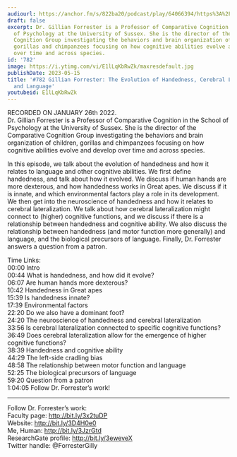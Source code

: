 ```yaml
---
audiourl: https://anchor.fm/s/822ba20/podcast/play/64066394/https%3A%2F%2Fd3ctxlq1ktw2nl.cloudfront.net%2Fstaging%2F2023-0-26%2F482b652e-1a25-1eb0-9a38-6772f9c6c7ee.m4a
draft: false
excerpt: Dr. Gillian Forrester is a Professor of Comparative Cognition in the School
  of Psychology at the University of Sussex. She is the director of the Comparative
  Cognition Group investigating the behaviors and brain organization of children,
  gorillas and chimpanzees focusing on how cognitive abilities evolve and develop
  over time and across species.
id: '782'
image: https://i.ytimg.com/vi/E1lLqKbRwZk/maxresdefault.jpg
publishDate: 2023-05-15
title: '#782 Gillian Forrester: The Evolution of Handedness, Cerebral Lateralization,
  and Language'
youtubeid: E1lLqKbRwZk
---
```

<div class="timelinks">

RECORDED ON JANUARY 26th 2022.  
Dr. Gillian Forrester is a Professor of Comparative Cognition in the School of Psychology at the University of Sussex. She is the director of the Comparative Cognition Group investigating the behaviors and brain organization of children, gorillas and chimpanzees focusing on how cognitive abilities evolve and develop over time and across species.

In this episode, we talk about the evolution of handedness and how it relates to language and other cognitive abilities. We first define handedness, and talk about how it evolved. We discuss if human hands are more dexterous, and how handedness works in Great apes. We discuss if it is innate, and which environmental factors play a role in its development. We then get into the neuroscience of handedness and how it relates to cerebral lateralization. We talk about how cerebral lateralization might connect to (higher) cognitive functions, and we discuss if there is a relationship between handedness and cognitive ability. We also discuss the relationship between handedness (and motor function more generally) and language, and the biological precursors of language. Finally, Dr. Forrester answers a question from a patron.

Time Links:  
<time>00:00</time> Intro  
<time>00:44</time> What is handedness, and how did it evolve?  
<time>06:07</time> Are human hands more dexterous?  
<time>10:42</time> Handedness in Great apes  
<time>15:39</time> Is handedness innate?  
<time>17:39</time> Environmental factors  
<time>22:20</time> Do we also have a dominant foot?  
<time>24:20</time> The neuroscience of handedness and cerebral lateralization  
<time>33:56</time> Is cerebral lateralization connected to specific cognitive functions?  
<time>36:49</time> Does cerebral lateralization allow for the emergence of higher cognitive functions?  
<time>38:39</time> Handedness and cognitive ability  
<time>44:29</time> The left-side cradling bias  
<time>48:58</time> The relationship between motor function and language  
<time>52:25</time> The biological precursors of language  
<time>59:20</time> Question from a patron  
<time>1:04:05</time> Follow Dr. Forrester’s work!

---

Follow Dr. Forrester’s work:  
Faculty page: http://bit.ly/3x2tuDP  
Website: http://bit.ly/3D4H0e0  
Me, Human: http://bit.ly/3JzrGtd  
ResearchGate profile: http://bit.ly/3eweveX  
Twitter handle: @ForresterGilly
</div>

